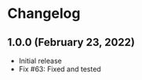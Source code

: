 Changelog
=========

1.0.0 (February 23, 2022)
-------------------------
- Initial release
- Fix #63: Fixed and tested
